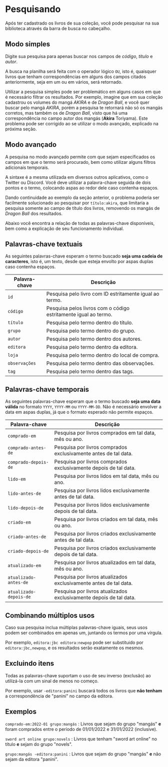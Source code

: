 # Pesquisando

Após ter cadastrado os livros de sua coleção, você pode pesquisar
na sua biblioteca através da barra de busca no cabeçalho.

## Modo simples

Digite sua pesquisa para apenas buscar nos campos de _código_,
_título_ e _autor_.

A busca na planilha será feita com o operador lógico `OU`, isto é,
quaisquer livros que tenham correspondências em alguns dos campos
citados anteriormente, seja em um ou em vários, será retornado.

Utilizar a pesquisa simples pode ser problemático em alguns casos
em que é necessário filtrar os resultados. Por exemplo, imagine que
em sua coleção cadastrou os volumes do mangá _AKIRA_ e de
_Dragon Ball_, e você quer buscar pelo mangá _AKIRA_, porém a pesquisa
te retornará não só os mangás corretos, mas também os de _Dragon Ball_,
visto que há uma correspondência no campo autor dos mangás (**Akira**
Toriyama). Este problema pode ser corrigido ao se utilizar o modo
avançado, explicado na próxima seção.

## Modo avançado

A pesquisa no modo avançado permite com que sejam específicados
os campos em que o termo será procurado, bem como utilizar
alguns filtros adicionais temporais.

A sintaxe é a mesma utilizada em diversos outros aplicativos,
como o Twitter ou Discord. Você deve utilizar a palavra-chave
seguida de dois pontos e o termo, colocando aspas ao redor
dele caso contenha espaços.

Dando continuidade ao exemplo da seção anterior, o problema poderia
ser facilmente solucionado ao pesquisar por `título:akira`,
que limitaria a pesquisa somente ao campo de título dos livros,
removendo os mangás de _Dragon Ball_ dos resultados.

Abaixo você encontra a relação de todas as palavras-chave disponíveis,
bem como a explicação de seu funcionamento individual.

## Palavras-chave textuais

As seguintes palavras-chave esperam o termo buscado **seja uma cadeia de
caracteres**, isto é, um texto, desde que esteja envolto por aspas duplas
caso contenha espaços.

| Palavra-chave   | Descrição                                                       |
| --------------- | --------------------------------------------------------------- |
| `id`            | Pesquisa pelo livro com ID estritamente igual ao termo.         |
| `código`        | Pesquisa pelos livros com o código estritamente igual ao termo. |
| `título`        | Pesquisa pelo termo dentro do título.                           |
| `grupo`         | Pesquisa pelo termo dentro do grupo.                            |
| `autor`         | Pesquisa pelo termo dentro dos autores.                         |
| `editora`       | Pesquisa pelo termo dentro da editora.                          |
| `loja`          | Pesquisa pelo termo dentro do local de compra.                  |
| `observações`   | Pesquisa pelo termo dentro das observações.                     |
| `tag`           | Pesquisa pelo termo dentro das tags.                            |

## Palavras-chave temporais

As seguintes palavras-chave esperam que o termo buscado **seja uma data
válida** no formato `YYYY`, `YYYY-MM` ou `YYYY-MM-DD`. Não é
necessário envolver a data em aspas duplas, já que o formato esperado
não permite espaços.

| Palavra-chave            | Descrição                                                          |
| ------------------------ | ------------------------------------------------------------------ |
| `comprado-em`            | Pesquisa por livros comprados em tal data, mês ou ano.             |
| `comprado-antes-de`      | Pesquisa por livros comprados exclusivamente antes de tal data.    |
| `comprado-depois-de`     | Pesquisa por livros comprados exclusivamente depois de tal data.   |
| `lido-em`                | Pesquisa por livros lidos em tal data, mês ou ano.                 |
| `lido-antes-de`          | Pesquisa por livros lidos exclusivamente antes de tal data.        |
| `lido-depois-de`         | Pesquisa por livros lidos exclusivamente depois de tal data.       |
| `criado-em`              | Pesquisa por livros criados em tal data, mês ou ano.               |
| `criado-antes-de`        | Pesquisa por livros criados exclusivamente antes de tal data.      |
| `criado-depois-de`       | Pesquisa por livros criados exclusivamente depois de tal data.     |
| `atualizado-em`          | Pesquisa por livros atualizados em tal data, mês ou ano.           |
| `atualizado-antes-de`    | Pesquisa por livros atualizados exclusivamente antes de tal data.  |
| `atualizado-depois-de`   | Pesquisa por livros atualizados exclusivamente depois de tal data. |

## Combinando múltiplos usos

Caso sua pesquisa inclua múltiplas palavras-chave iguais,
seus usos podem ser combinados em apenas um, juntando os
termos por uma vírgula.

Por exemplo, `editora:jbc editora:newpop` pode ser
substituido por `editora:jbc,newpop`, e os resultados
serão exatamente os mesmos.

## Excluindo itens

Todas as palavras-chave suportam o uso de seu inverso (exclusão)
ao utilizá-la com um sinal de menos no começo.

Por exemplo, usar `-editora:panini` buscará todos os livros
que **não tenham** a correspondência de "panini" no campo
da editora.

## Exemplos

`comprado-em:2022-01 grupo:mangás`
: Livros que sejam do grupo "mangás" **e** foram comprados
  entre o período de 01/01/2022 e 31/01/2022 (inclusive).

`sword art online grupo:novels`
: Livros que tenham "sword art online" no título **e**
  sejam do grupo "novels".

`grupo:mangás -editora:panini`
: Livros que sejam do grupo "mangás" **e** não
  sejam da editora "panini".
